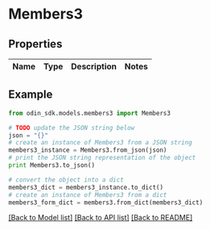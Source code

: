 # Members3


## Properties

Name | Type | Description | Notes
------------ | ------------- | ------------- | -------------

## Example

```python
from odin_sdk.models.members3 import Members3

# TODO update the JSON string below
json = "{}"
# create an instance of Members3 from a JSON string
members3_instance = Members3.from_json(json)
# print the JSON string representation of the object
print Members3.to_json()

# convert the object into a dict
members3_dict = members3_instance.to_dict()
# create an instance of Members3 from a dict
members3_form_dict = members3.from_dict(members3_dict)
```
[[Back to Model list]](../README.md#documentation-for-models) [[Back to API list]](../README.md#documentation-for-api-endpoints) [[Back to README]](../README.md)


